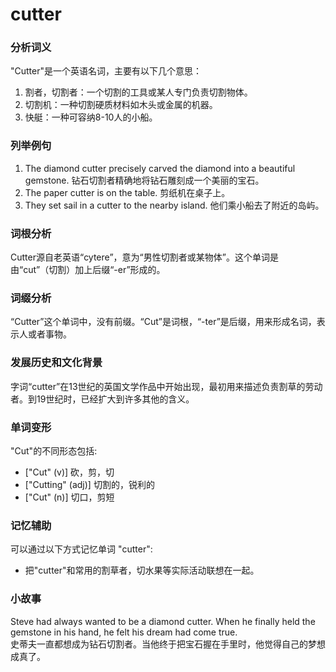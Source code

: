# cutter

### 分析词义

  

"Cutter"是一个英语名词，主要有以下几个意思：

  

1.  割者，切割者：一个切割的工具或某人专门负责切割物体。
2.  切割机：一种切割硬质材料如木头或金属的机器。
3.  快艇：一种可容纳8-10人的小船。

  

### 列举例句

  

1.  The diamond cutter precisely carved the diamond into a beautiful gemstone. 钻石切割者精确地将钻石雕刻成一个美丽的宝石。
2.  The paper cutter is on the table. 剪纸机在桌子上。
3.  They set sail in a cutter to the nearby island. 他们乘小船去了附近的岛屿。

  

### 词根分析

  

Cutter源自老英语“cytere”，意为“男性切割者或某物体”。这个单词是由“cut”（切割）加上后缀“-er”形成的。

  

### 词缀分析

  

“Cutter”这个单词中，没有前缀。“Cut”是词根，“-ter”是后缀，用来形成名词，表示人或者事物。

  

### 发展历史和文化背景

  

字词“cutter”在13世纪的英国文学作品中开始出现，最初用来描述负责割草的劳动者。到19世纪时，已经扩大到许多其他的含义。

  

### 单词变形

  

"Cut"的不同形态包括:

  

*   \["Cut" (v)\] 砍，剪，切
*   \["Cutting" (adj)\] 切割的，锐利的
*   \["Cut" (n)\] 切口，剪短

  

### 记忆辅助

  

可以通过以下方式记忆单词 "cutter":

  

*   把"cutter"和常用的割草者，切水果等实际活动联想在一起。

  

### 小故事

  

Steve had always wanted to be a diamond cutter. When he finally held the gemstone in his hand, he felt his dream had come true.  
史蒂夫一直都想成为钻石切割者。当他终于把宝石握在手里时，他觉得自己的梦想成真了。
